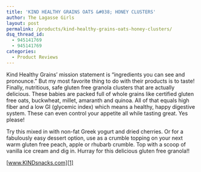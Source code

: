 ```yaml
---
title: 'KIND HEALTHY GRAINS OATS &#038; HONEY CLUSTERS'
author: The Lagasse Girls
layout: post
permalink: /products/kind-healthy-grains-oats-honey-clusters/
dsq_thread_id:
  - 945141769
  - 945141769
categories:
  - Product Reviews
---
```

Kind Healthy Grains’ mission statement is “ingredients you can see and pronounce.” But my most favorite thing to do with their products is to taste! Finally, nutritious, safe gluten free granola clusters that are actually delicious. These babies are packed full of whole grains like certified gluten free oats, buckwheat, millet, amaranth and quinoa. All of that equals high fiber and a low GI (glycemic index) which means a healthy, happy digestive system. These can even control your appetite all while tasting great. Yes please!

Try this mixed in with non-fat Greek yogurt and dried cherries. Or for a fabulously easy dessert option, use as a crumble topping on your next warm gluten free peach, apple or rhubarb crumble. Top with a scoop of vanilla ice cream and dig in. Hurray for this delicious gluten free granola!!

[www.KINDsnacks.com][1]

 [1]: http://www.KINDsnacks.com